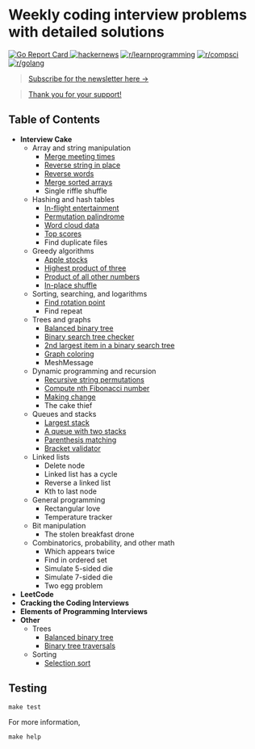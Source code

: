 # Weekly coding interview problems with detailed solutions

[![Go Report Card](https://goreportcard.com/badge/github.com/hoanhan101/algo)
](https://goreportcard.com/report/github.com/hoanhan101/algo)
[![hackernews](https://img.shields.io/badge/hackernews-22%2B-orange)](https://news.ycombinator.com/item?id=20769685)
[![r/learnprogramming](https://img.shields.io/badge/r/programming-1.4k%2B-orange)](https://www.reddit.com/r/learnprogramming/comments/ctyvbc/is_anyone_interested_in_weekly_coding_interview/?utm_source=share&utm_medium=web2x)
[![r/compsci](https://img.shields.io/badge/r/compsci-310%2B-orange)](https://www.reddit.com/r/compsci/comments/ctyy0o/is_anyone_interested_in_weekly_coding_interview/?utm_source=share&utm_medium=web2x)
[![r/golang](https://img.shields.io/badge/r/golang-92%2B-orange)](https://www.reddit.com/r/golang/comments/ctyw0l/is_anyone_interested_in_weekly_coding_interview/?utm_source=share&utm_medium=web2x)


> [Subscribe for the newsletter here →](https://www.getrevue.co/profile/hoanhan101)

> [Thank you for your support!](https://www.buymeacoffee.com/aHjIWu6Ck)


## Table of Contents 

- **Interview Cake**
  - Array and string manipulation
    - [Merge meeting times](https://github.com/hoanhan101/algo/blob/master/interviewcake/merge_meetings_test.go)
    - [Reverse string in place](https://github.com/hoanhan101/algo/blob/master/interviewcake/reverse_string_test.go)
    - [Reverse words](https://github.com/hoanhan101/algo/blob/master/interviewcake/reverse_word_test.go)
    - [Merge sorted arrays](https://github.com/hoanhan101/algo/blob/master/interviewcake/merge_sorted_arrays_test.go)
    - Single riffle shuffle
  - Hashing and hash tables
    - [In-flight entertainment](https://github.com/hoanhan101/algo/blob/master/interviewcake/inflight_test.go)
    - [Permutation palindrome](https://github.com/hoanhan101/algo/blob/master/interviewcake/permutation_palindrome_test.go)
    - [Word cloud data](https://github.com/hoanhan101/algo/blob/master/interviewcake/word_cloud_test.go)
    - [Top scores](https://github.com/hoanhan101/algo/blob/master/interviewcake/top_scores_test.go)
    - Find duplicate files
  - Greedy algorithms
    - [Apple stocks](https://github.com/hoanhan101/algo/blob/master/interviewcake/apple_stocks_test.go)
    - [Highest product of three](https://github.com/hoanhan101/algo/blob/master/interviewcake/highest_product_of_three_test.go)
    - [Product of all other numbers](https://github.com/hoanhan101/algo/blob/master/interviewcake/product_of_others_test.go)
    - [In-place shuffle](https://github.com/hoanhan101/algo/blob/master/interviewcake/inplace_shuffle_test.go)
  - Sorting, searching, and logarithms
    - [Find rotation point](https://github.com/hoanhan101/algo/blob/master/interviewcake/find_rotation_point_test.go)
    - Find repeat
  - Trees and graphs
    - [Balanced binary tree](https://github.com/hoanhan101/algo/blob/master/interviewcake/balanced_binary_tree_test.go)
    - [Binary search tree checker](https://github.com/hoanhan101/algo/blob/master/interviewcake/binary_search_tree_test.go)
    - [2nd largest item in a binary search tree](https://github.com/hoanhan101/algo/blob/master/interviewcake/2nd_largest_item_bst_test.go)
    - [Graph coloring](https://github.com/hoanhan101/algo/blob/master/interviewcake/graph_coloring_test.go)
    - MeshMessage
  - Dynamic programming and recursion
    - [Recursive string permutations](https://github.com/hoanhan101/algo/blob/master/interviewcake/recursive_string_permutation_test.go)
    - [Compute nth Fibonacci number](https://github.com/hoanhan101/algo/blob/master/interviewcake/fibonacci_number_test.go)
    - [Making change](https://github.com/hoanhan101/algo/blob/master/interviewcake/making_change_test.go)
    - The cake thief
  - Queues and stacks
    - [Largest stack](https://github.com/hoanhan101/algo/blob/master/interviewcake/largest_stack_test.go)
    - [A queue with two stacks](https://github.com/hoanhan101/algo/blob/master/interviewcake/queue_two_stacks_test.go)
    - [Parenthesis matching](https://github.com/hoanhan101/algo/blob/master/interviewcake/parenthesis_matching_test.go)
    - [Bracket validator](https://github.com/hoanhan101/algo/blob/master/interviewcake/bracket_validator_test.go)
  - Linked lists
    - Delete node
    - Linked list has a cycle
    - Reverse a linked list
    - Kth to last node
  - General programming
    - Rectangular love
    - Temperature tracker
  - Bit manipulation
    - The stolen breakfast drone
  - Combinatorics, probability, and other math
    - Which appears twice
    - Find in ordered set
    - Simulate 5-sided die
    - Simulate 7-sided die
    - Two egg problem
- **LeetCode**
- **Cracking the Coding Interviews**
- **Elements of Programming Interviews**
- **Other**
  - Trees
    - [Balanced binary tree](https://github.com/hoanhan101/algo/blob/master/other/balanced_binary_tree_test.go)
    - [Binary tree traversals](https://github.com/hoanhan101/algo/blob/master/other/binary_tree_traverse_test.go)
  - Sorting
    - [Selection sort](https://github.com/hoanhan101/algo/blob/master/other/selection_sort_test.go)

## Testing
```
make test
```

For more information,
```
make help
```
